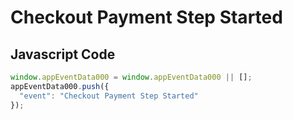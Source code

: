 # Checkout Payment Step Started

### 

## Javascript Code
```js
window.appEventData000 = window.appEventData000 || [];
appEventData000.push({
  "event": "Checkout Payment Step Started"
});
```




